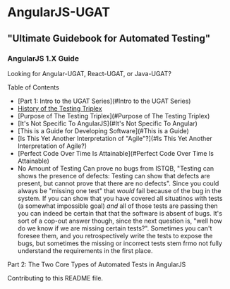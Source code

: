 # AngularJS-UGAT

## "Ultimate Guidebook for Automated Testing"
 
### AngularJS 1.X Guide

Looking for Angular-UGAT, React-UGAT, or Java-UGAT?


Table of Contents
  - [Part 1: Intro to the UGAT Series](#Intro to the UGAT Series)
  - [History of the Testing Triplex](#history)
  - [Purpose of The Testing Triplex](#Purpose of The Testing Triplex)
  - [It's Not Specific To AngularJS](#It's Not Specific To Angular)
  - [This is a Guide for Developing Software](#This is a Guide)
  - [Is This Yet Another Interpretation of "Agile"?](#Is This Yet Another Interpretation of Agile?)
  - [Perfect Code Over Time Is Attainable](#Perfect Code Over Time Is Attainable)
  - No Amount of Testing Can prove no bugs from ISTQB, "Testing can shows the presence of defects: Testing can show that defects are present, but cannot prove that there are no defects". Since you could always be "missing one test" that *would* fail because of the bug in the system. If you can show that you have covered all situatinos with tests (a somewhat impossible goal) *and* all of those tests are passing then you can indeed be certain that that the software is absent of bugs. It's sort of a cop-out answer though, since the next question is, "well how do we know if we are missing certain tests?". Sometimes you can't foresee them, and you retrospectively write the tests to expose the bugs, but sometimes the missing or incorrect tests stem frmo not fully understand the requirements in the first place. 

Part 2: The Two Core Types of Automated Tests in AngularJS


Contributing to this README file.
